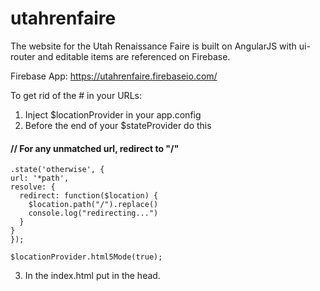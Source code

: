 # utahrenfaire
The website for the Utah Renaissance Faire is built on AngularJS with ui-router and editable items are referenced on Firebase.

Firebase App: https://utahrenfaire.firebaseio.com/

To get rid of the # in your URLs:
1. Inject $locationProvider in your app.config
2. Before the end of your $stateProvider do this
#### // For any unmatched url, redirect to "/"
    .state('otherwise', {
    url: '*path',
    resolve: {
      redirect: function($location) {
        $location.path("/").replace()
        console.log("redirecting...")
      }
    }
    });

    $locationProvider.html5Mode(true);
3. In the index.html put in the head.
#### <base href="/"></base>